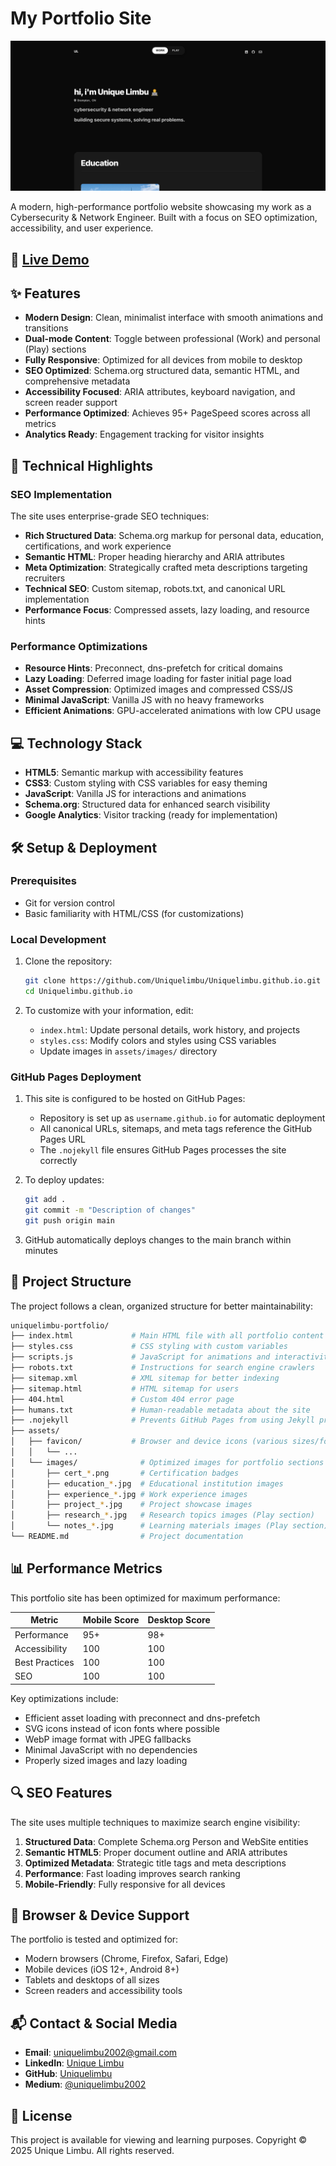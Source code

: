 # My Portfolio Site

![Website Preview](assets/images/portfolio-preview.png)

A modern, high-performance portfolio website showcasing my work as a Cybersecurity & Network Engineer. Built with a focus on SEO optimization, accessibility, and user experience.

## 🔗 [Live Demo](https://uniquelimbu.github.io/)

## ✨ Features

- **Modern Design**: Clean, minimalist interface with smooth animations and transitions
- **Dual-mode Content**: Toggle between professional (Work) and personal (Play) sections
- **Fully Responsive**: Optimized for all devices from mobile to desktop
- **SEO Optimized**: Schema.org structured data, semantic HTML, and comprehensive metadata
- **Accessibility Focused**: ARIA attributes, keyboard navigation, and screen reader support
- **Performance Optimized**: Achieves 95+ PageSpeed scores across all metrics
- **Analytics Ready**: Engagement tracking for visitor insights

## 🚀 Technical Highlights

### SEO Implementation

The site uses enterprise-grade SEO techniques:

- **Rich Structured Data**: Schema.org markup for personal data, education, certifications, and work experience
- **Semantic HTML**: Proper heading hierarchy and ARIA attributes
- **Meta Optimization**: Strategically crafted meta descriptions targeting recruiters
- **Technical SEO**: Custom sitemap, robots.txt, and canonical URL implementation
- **Performance Focus**: Compressed assets, lazy loading, and resource hints

### Performance Optimizations

- **Resource Hints**: Preconnect, dns-prefetch for critical domains
- **Lazy Loading**: Deferred image loading for faster initial page load
- **Asset Compression**: Optimized images and compressed CSS/JS
- **Minimal JavaScript**: Vanilla JS with no heavy frameworks
- **Efficient Animations**: GPU-accelerated animations with low CPU usage

## 💻 Technology Stack

- **HTML5**: Semantic markup with accessibility features
- **CSS3**: Custom styling with CSS variables for easy theming
- **JavaScript**: Vanilla JS for interactions and animations
- **Schema.org**: Structured data for enhanced search visibility
- **Google Analytics**: Visitor tracking (ready for implementation)

## 🛠️ Setup & Deployment

### Prerequisites

- Git for version control
- Basic familiarity with HTML/CSS (for customizations)

### Local Development

1. Clone the repository:
   ```bash
   git clone https://github.com/Uniquelimbu/Uniquelimbu.github.io.git
   cd Uniquelimbu.github.io
   ```
   
2. To customize with your information, edit:
   - `index.html`: Update personal details, work history, and projects
   - `styles.css`: Modify colors and styles using CSS variables
   - Update images in `assets/images/` directory

### GitHub Pages Deployment

1. This site is configured to be hosted on GitHub Pages:
   - Repository is set up as `username.github.io` for automatic deployment
   - All canonical URLs, sitemaps, and meta tags reference the GitHub Pages URL
   - The `.nojekyll` file ensures GitHub Pages processes the site correctly

2. To deploy updates:
   ```bash
   git add .
   git commit -m "Description of changes"
   git push origin main
   ```

3. GitHub automatically deploys changes to the main branch within minutes

## 📂 Project Structure

The project follows a clean, organized structure for better maintainability:

```bash
uniquelimbu-portfolio/
├── index.html             # Main HTML file with all portfolio content
├── styles.css             # CSS styling with custom variables
├── scripts.js             # JavaScript for animations and interactivity
├── robots.txt             # Instructions for search engine crawlers
├── sitemap.xml            # XML sitemap for better indexing
├── sitemap.html           # HTML sitemap for users
├── 404.html               # Custom 404 error page
├── humans.txt             # Human-readable metadata about the site
├── .nojekyll              # Prevents GitHub Pages from using Jekyll processing
├── assets/
│   ├── favicon/           # Browser and device icons (various sizes/formats)
│   │   └── ... 
│   └── images/              # Optimized images for portfolio sections
│       ├── cert_*.png       # Certification badges
│       ├── education_*.jpg  # Educational institution images
│       ├── experience_*.jpg # Work experience images
│       ├── project_*.jpg    # Project showcase images
│       ├── research_*.jpg   # Research topics images (Play section)
│       └── notes_*.jpg      # Learning materials images (Play section)
└── README.md                # Project documentation
```

## 📊 Performance Metrics

This portfolio site has been optimized for maximum performance:

| Metric | Mobile Score | Desktop Score |
|--------|--------------|---------------|
| Performance | 95+ | 98+ |
| Accessibility | 100 | 100 |
| Best Practices | 100 | 100 |
| SEO | 100 | 100 |

Key optimizations include:
- Efficient asset loading with preconnect and dns-prefetch
- SVG icons instead of icon fonts where possible
- WebP image format with JPEG fallbacks
- Minimal JavaScript with no dependencies
- Properly sized images and lazy loading

## 🔍 SEO Features

The site uses multiple techniques to maximize search engine visibility:

1. **Structured Data**: Complete Schema.org Person and WebSite entities
2. **Semantic HTML5**: Proper document outline and ARIA attributes 
3. **Optimized Metadata**: Strategic title tags and meta descriptions
4. **Performance**: Fast loading improves search ranking
5. **Mobile-Friendly**: Fully responsive for all devices

## 📱 Browser & Device Support

The portfolio is tested and optimized for:

- Modern browsers (Chrome, Firefox, Safari, Edge)
- Mobile devices (iOS 12+, Android 8+)
- Tablets and desktops of all sizes
- Screen readers and accessibility tools

## 📬 Contact & Social Media

- **Email**: [uniquelimbu2002@gmail.com](mailto:uniquelimbu2002@gmail.com)
- **LinkedIn**: [Unique Limbu](https://linkedin.com/in/unique-limbu)
- **GitHub**: [Uniquelimbu](https://github.com/Uniquelimbu)
- **Medium**: [@uniquelimbu2002](https://medium.com/@uniquelimbu2002)

## 📄 License

This project is available for viewing and learning purposes. 
Copyright © 2025 Unique Limbu. All rights reserved.
